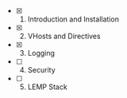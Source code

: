 - [x] 01. Introduction and Installation
- [x] 02. VHosts and Directives
- [x] 03. Logging
- [ ] 04. Security
- [ ] 05. LEMP Stack

